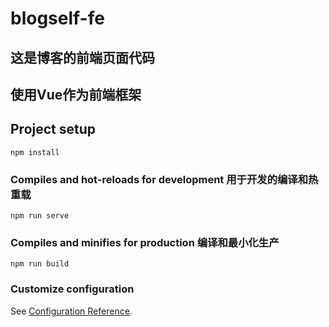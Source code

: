 # blogself-fe
## 这是博客的前端页面代码
## 使用Vue作为前端框架

## Project setup
```
npm install
```

### Compiles and hot-reloads for development  用于开发的编译和热重载
```
npm run serve
```

### Compiles and minifies for production 编译和最小化生产
```
npm run build
```

### Customize configuration
See [Configuration Reference](https://cli.vuejs.org/config/).

